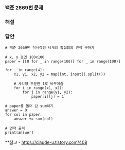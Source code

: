 ### [백준 2669번 문제](https://www.acmicpc.net/problem/2669)
### 해설
### 답안
```
# 백준 2669번 직사각형 네개의 합집합의 면적 구하기

# x, y 평면 100x100
paper = [[0 for _ in range(100)] for _ in range(100)]

for _ in range(4):
    x1, y1, x2, y2 = map(int, input().split())
    
    # 사각형 부분만 1로 바꾸어줌
    for i in range(x1, x2):
        for j in range(y1, y2):
            paper[i][j] = 1

# paper를 돌며 값 sum하기
answer = 0
for col in paper:
    answer += sum(col)

# 면적 출력
print(answer)
```

**참고 - https://claude-u.tistory.com/409
